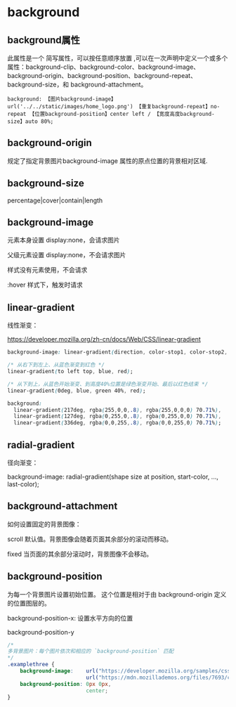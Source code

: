 # background

## background属性

此属性是一个 简写属性，可以按任意顺序放置 ,可以在一次声明中定义一个或多个属性：background-clip、background-color、background-image、background-origin、background-position、background-repeat、background-size，和 background-attachment。

```
background: 【图片background-image】url('../../static/images/home_logo.png') 【重复background-repeat】no-repeat 【位置background-position】center left / 【宽度高度background-size】auto 80%;
```

## background-origin

规定了指定背景图片background-image 属性的原点位置的背景相对区域.

## background-size

percentage|cover|contain|length

## background-image

元素本身设置 display:none，会请求图片

父级元素设置 display:none，不会请求图片

样式没有元素使用，不会请求

:hover 样式下，触发时请求

## linear-gradient

线性渐变：

<https://developer.mozilla.org/zh-cn/docs/Web/CSS/linear-gradient>

```css
background-image: linear-gradient(direction, color-stop1, color-stop2, ...);

/* 从右下到左上、从蓝色渐变到红色 */
linear-gradient(to left top, blue, red);

/* 从下到上，从蓝色开始渐变、到高度40%位置是绿色渐变开始、最后以红色结束 */
linear-gradient(0deg, blue, green 40%, red);

background: 
  linear-gradient(217deg, rgba(255,0,0,.8), rgba(255,0,0,0) 70.71%),
  linear-gradient(127deg, rgba(0,255,0,.8), rgba(0,255,0,0) 70.71%),
  linear-gradient(336deg, rgba(0,0,255,.8), rgba(0,0,255,0) 70.71%);

```

## radial-gradient

径向渐变：

background-image: radial-gradient(shape size at position, start-color, ..., last-color);

## background-attachment

如何设置固定的背景图像：

scroll 默认值。背景图像会随着页面其余部分的滚动而移动。

fixed 当页面的其余部分滚动时，背景图像不会移动。

## background-position

为每一个背景图片设置初始位置。 这个位置是相对于由 background-origin 定义的位置图层的。

background-position-x: 设置水平方向的位置

background-position-y

```css
/*
多背景图片：每个图片依次和相应的 `background-position` 匹配
*/
.examplethree {
    background-image:    url("https://developer.mozilla.org/samples/cssref/images/startransparent.gif"),
                         url("https://mdn.mozillademos.org/files/7693/catfront.png");
    background-position: 0px 0px,
                         center;
}
```
